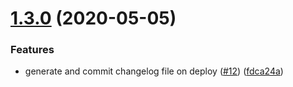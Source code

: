 # [1.3.0](https://github.com/mattwilson1024/npm-test-1/compare/v1.2.1...v1.3.0) (2020-05-05)


### Features

* generate and commit changelog file on deploy ([#12](https://github.com/mattwilson1024/npm-test-1/issues/12)) ([fdca24a](https://github.com/mattwilson1024/npm-test-1/commit/fdca24a8dc8e6ae681b42d6a8e7ef3122e64468e))
